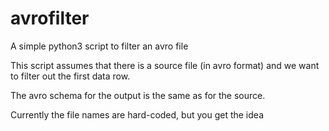 # avrofilter
A simple python3 script to filter an avro file

This script assumes that there is a source file (in avro format) and we want to filter out the first data row.

The avro schema for the output is the same as for the source.

Currently the file names are hard-coded, but you get the idea

